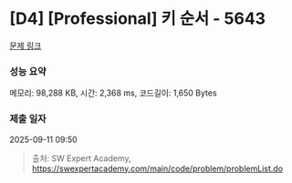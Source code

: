 # [D4] [Professional] 키 순서 - 5643 

[문제 링크](https://swexpertacademy.com/main/code/problem/problemDetail.do?contestProbId=AWXQsLWKd5cDFAUo) 

### 성능 요약

메모리: 98,288 KB, 시간: 2,368 ms, 코드길이: 1,650 Bytes

### 제출 일자

2025-09-11 09:50



> 출처: SW Expert Academy, https://swexpertacademy.com/main/code/problem/problemList.do